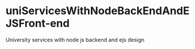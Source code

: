 # uniServicesWithNodeBackEndAndEJSFront-end
University services with node js backend and ejs design
